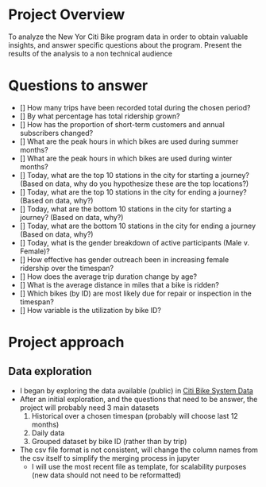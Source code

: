 # Project Overview

To analyze the New Yor Citi Bike program data in order to obtain valuable insights, and answer specific questions about the program. Present the results of the analysis to a non technical audience

# Questions to answer

- [] How many trips have been recorded total during the chosen period?
- [] By what percentage has total ridership grown?
- [] How has the proportion of short-term customers and annual subscribers changed?
- [] What are the peak hours in which bikes are used during summer months?
- [] What are the peak hours in which bikes are used during winter months?
- [] Today, what are the top 10 stations in the city for starting a journey? (Based on data, why do you hypothesize these are the top locations?)
- [] Today, what are the top 10 stations in the city for ending a journey? (Based on data, why?)
- [] Today, what are the bottom 10 stations in the city for starting a journey? (Based on data, why?)
- [] Today, what are the bottom 10 stations in the city for ending a journey (Based on data, why?)
- [] Today, what is the gender breakdown of active participants (Male v. Female)?
- [] How effective has gender outreach been in increasing female ridership over the timespan?
- [] How does the average trip duration change by age?
- [] What is the average distance in miles that a bike is ridden?
- [] Which bikes (by ID) are most likely due for repair or inspection in the timespan?
- [] How variable is the utilization by bike ID?

# Project approach

## Data exploration

- I began by exploring the data available (public) in [Citi Bike System Data](https://www.citibikenyc.com/system-data)
- After an initial exploration, and the questions that need to be answer, the project will probably need 3 main datasets
    1. Historical over a chosen timespan (probably will choose last 12 months)
    2. Daily data
    3. Grouped dataset by bike ID (rather than by trip)
- The csv file format is not consistent, will change the column names from the csv itself to simplify the merging process in jupyter
    - I will use the most recent file as template, for scalability purposes (new data should not need to be reformatted)